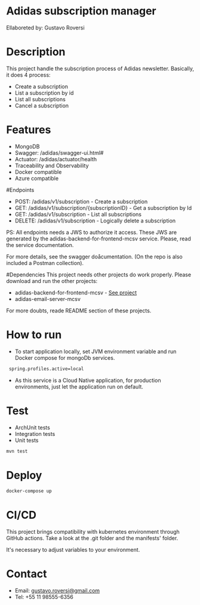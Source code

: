 # Adidas subscription manager 
Ellaboreted by: Gustavo Roversi

# Description
This project handle the subscription process of Adidas newsletter.
Basically, it does 4 process:
 - Create a subscription
 - List a subscription by id
 - List all subscriptions
 - Cancel a subscription

# Features
 - MongoDB
 - Swagger: <Environment DNS>/adidas/swagger-ui.html#
 - Actuator: <Environment DNS>/adidas/actuator/health
 - Traceability and Observability
 - Docker compatible
 - Azure compatible

#Endpoints
 - POST: <Environment DNS>/adidas/v1/subscription - Create a subscription
 - GET:  <Environment DNS>/adidas/v1/subscription/{subscriptionID} - Get a subscription by Id
 - GET:  <Environment DNS>/adidas/v1/subscription - List all subscriptions
 - DELETE: <Environment DNS>/adidas/v1/subscription - Logically delete a subscription

PS: All endpoints needs a JWS to authorize it access. These JWS are generated by the adidas-backend-for-frontend-mcsv service.
Please, read the service documentation.

For more details, see the swagger doåcumentation. (On the repo is also included a Postman collection).

#Dependencies
This project needs other projects do work properly. Please download and run the other projects:
- adidas-backend-for-frontend-mcsv - [See project](https://github.com/groversi/adidas-backend-for-frontend-mcsv)
- adidas-email-server-mcsv

For more doubts, reade README section of these projects.
 
# How to run
- To start application locally, set JVM environment variable and run Docker compose for mongoDb services. 
```bash
 spring.profiles.active=local 
 ``` 
- As this service is a Cloud Native application, for production environments, just let the application run on default.

# Test
 - ArchUnit tests
 - Integration tests
 - Unit tests

```bash
mvn test
```

# Deploy
```bash
docker-compose up
```

# CI/CD
This project brings compatibility with kubernetes environment through GitHub actions. 
Take a look at the .git folder and the manifests' folder. 

It's necessary to adjust variables to your environment.

# Contact
- Email: gustavo.roversi@gmail.com
- Tel: +55 11 98555-6356


